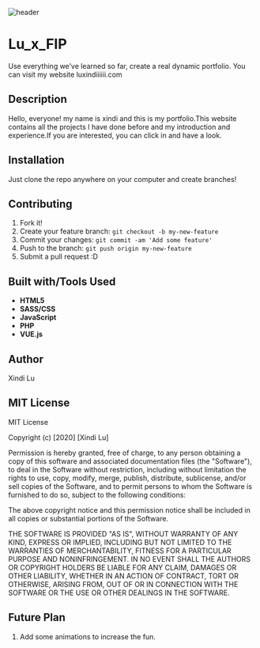 ![header](images/logo.png "logo")

# Lu_x_FIP
Use everything we’ve learned so far, create a real dynamic portfolio. You can visit my website luxindiiiiii.com

## Description
Hello, everyone! my name is xindi and this is my portfolio.This website contains all the projects I have done before and my introduction and experience.If you are interested, you can click in and have a look.


## Installation
Just clone the repo anywhere on your computer and create branches!


## Contributing

1. Fork it!
2. Create your feature branch: `git checkout -b my-new-feature`
3. Commit your changes: `git commit -am 'Add some feature'`
4. Push to the branch: `git push origin my-new-feature`
5. Submit a pull request :D


## Built with/Tools Used

* **HTML5**
* **SASS/CSS**
* **JavaScript**
* **PHP**
* **VUE.js**


## Author

 Xindi Lu


## MIT License
MIT License

Copyright (c) [2020] [Xindi Lu]

Permission is hereby granted, free of charge, to any person obtaining a copy
of this software and associated documentation files (the "Software"), to deal
in the Software without restriction, including without limitation the rights
to use, copy, modify, merge, publish, distribute, sublicense, and/or sell
copies of the Software, and to permit persons to whom the Software is
furnished to do so, subject to the following conditions:

The above copyright notice and this permission notice shall be included in all
copies or substantial portions of the Software.

THE SOFTWARE IS PROVIDED "AS IS", WITHOUT WARRANTY OF ANY KIND, EXPRESS OR
IMPLIED, INCLUDING BUT NOT LIMITED TO THE WARRANTIES OF MERCHANTABILITY,
FITNESS FOR A PARTICULAR PURPOSE AND NONINFRINGEMENT. IN NO EVENT SHALL THE
AUTHORS OR COPYRIGHT HOLDERS BE LIABLE FOR ANY CLAIM, DAMAGES OR OTHER
LIABILITY, WHETHER IN AN ACTION OF CONTRACT, TORT OR OTHERWISE, ARISING FROM,
OUT OF OR IN CONNECTION WITH THE SOFTWARE OR THE USE OR OTHER DEALINGS IN THE
SOFTWARE.


## Future Plan
1. Add some animations to increase the fun.